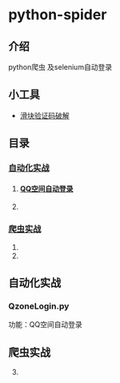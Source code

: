 # python-spider

## 介绍
python爬虫 及selenium自动登录

## 小工具

- [滑块验证码破解](https://gitee.com/Euphoria_wang/python-spider/blob/master/slideUnlock.py)

## 目录

### [自动化实战](#自动化实战)

1. #### [QQ空间自动登录](https://gitee.com/Euphoria_wang/python-spider/tree/master/QzoneLogin "悬停显示")

2. 

### [爬虫实战](#爬虫实战)

1. []( "悬停显示")
2. 

## 自动化实战

### QzoneLogin.py 

功能：QQ空间自动登录



## 爬虫实战

3.  
